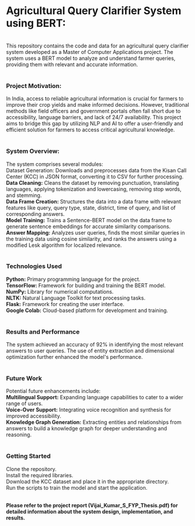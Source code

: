 <h1>Agricultural Query Clarifier System using BERT:</h1><br>
This repository contains the code and data for an agricultural query clarifier system developed as a Master of Computer Applications project. The system uses a BERT model to analyze and understand farmer queries, providing them with relevant and accurate information.<br><br>

<h3>Project Motivation:</h3>
In India, access to reliable agricultural information is crucial for farmers to improve their crop yields and make informed decisions. However, traditional methods like field officers and government portals often fall short due to accessibility, language barriers, and lack of 24/7 availability. This project aims to bridge this gap by utilizing NLP and AI to offer a user-friendly and efficient solution for farmers to access critical agricultural knowledge.<br><br>

<h3>System Overview:</h3>
The system comprises several modules:<br>
<b></b>Dataset Generation:</b> Downloads and preprocesses data from the Kisan Call Center (KCC) in JSON format, converting it to CSV for further processing.<br>
<b>Data Cleaning:</b> Cleans the dataset by removing punctuation, translating languages, applying tokenization and lowercasing, removing stop words, and stemming.<br>
<b>Data Frame Creation:</b> Structures the data into a data frame with relevant features like query, query type, state, district, time of query, and list of corresponding answers.<br>
<b>Model Training:</b> Trains a Sentence-BERT model on the data frame to generate sentence embeddings for accurate similarity comparisons.<br>
<b>Answer Mapping:</b> Analyzes user queries, finds the most similar queries in the training data using cosine similarity, and ranks the answers using a modified Lesk algorithm for localized relevance.<br><br>

<h3>Technologies Used</h3>
<b>Python:</b> Primary programming language for the project.<br>
<b>TensorFlow:</b> Framework for building and training the BERT model.<br>
<b>NumPy:</b> Library for numerical computations.<br>
<b>NLTK:</b> Natural Language Toolkit for text processing tasks.<br>
<b>Flask:</b> Framework for creating the user interface.<br>
<b>Google Colab:</b> Cloud-based platform for development and training.<br><br>

<h3>Results and Performance</h3>
The system achieved an accuracy of 92% in identifying the most relevant answers to user queries. The use of entity extraction and dimensional optimization further enhanced the model's performance.<br><br>

<h3>Future Work</h3>
Potential future enhancements include:<br>
<b>Multilingual Support:</b> Expanding language capabilities to cater to a wider range of users.<br>
<b>Voice-Over Support:</b> Integrating voice recognition and synthesis for improved accessibility.<br>
<b>Knowledge Graph Generation:</b> Extracting entities and relationships from answers to build a knowledge graph for deeper understanding and reasoning.<br><br>

<h3>Getting Started</h3>
Clone the repository.<br>
Install the required libraries.<br>
Download the KCC dataset and place it in the appropriate directory.<br>
Run the scripts to train the model and start the application.<br><br>

<b>Please refer to the project report (Vijai_Kumar_S_FYP_Thesis.pdf) for detailed information about the system design, implementation, and results.</b>

